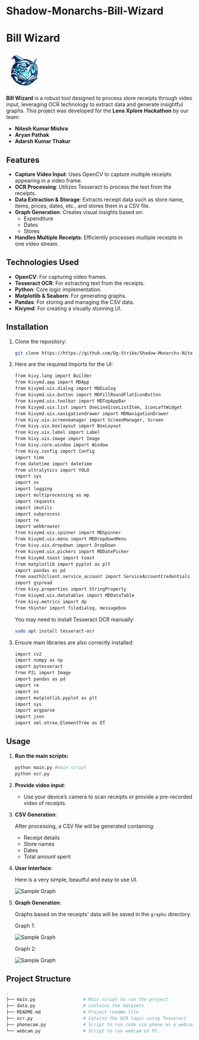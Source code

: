 # Shadow-Monarchs-Bill-Wizard
# Bill Wizard

<img src="og2.png" alt="Project Logo" width="100"/>

**Bill Wizard** is a robust tool designed to process store receipts through video input, leveraging OCR technology to extract data and generate insightful graphs. This project was developed for the **Lens Xplore Hackathon** by our team:

- **Nitesh Kumar Mishra**
- **Aryan Pathak**
- **Adarsh Kumar Thakur**

## Features

- **Capture Video Input**: Uses OpenCV to capture multiple receipts appearing in a video frame.
- **OCR Processing**: Utilizes Tesseract to process the text from the receipts.
- **Data Extraction & Storage**: Extracts receipt data such as store name, items, prices, dates, etc., and stores them in a CSV file.
- **Graph Generation**: Creates visual insights based on:
  - Expenditure
  - Dates
  - Stores
- **Handles Multiple Receipts**: Efficiently processes multiple receipts in one video stream.

## Technologies Used

- **OpenCV**: For capturing video frames.
- **Tesseract OCR**: For extracting text from the receipts.
- **Python**: Core logic implementation.
- **Matplotlib & Seaborn**: For generating graphs.
- **Pandas**: For storing and managing the CSV data.
- **Kivymd**: For creating a visually stunning UI.

## Installation

1. Clone the repository:

    ```bash
    git clone https://https://github.com/Og-Strike/Shadow-Monarchs-Nitesh-Kumar-Mishra
    ```

2. Here are the required Imports for the UI:

    ```bash
    from kivy.lang import Builder
    from kivymd.app import MDApp
    from kivymd.uix.dialog import MDDialog
    from kivymd.uix.button import MDFillRoundFlatIconButton
    from kivymd.uix.toolbar import MDTopAppBar
    from kivymd.uix.list import OneLineIconListItem, IconLeftWidget
    from kivymd.uix.navigationdrawer import MDNavigationDrawer
    from kivy.uix.screenmanager import ScreenManager, Screen
    from kivy.uix.boxlayout import BoxLayout
    from kivy.uix.label import Label
    from kivy.uix.image import Image
    from kivy.core.window import Window
    from kivy.config import Config
    import time
    from datetime import datetime
    from ultralytics import YOLO
    import sys
    import os
    import logging
    import multiprocessing as mp
    import requests
    import imutils
    import subprocess
    import re
    import webbrowser
    from kivymd.uix.spinner import MDSpinner
    from kivymd.uix.menu import MDDropdownMenu
    from kivy.uix.dropdown import DropDown
    from kivymd.uix.pickers import MDDatePicker
    from kivymd.toast import toast
    from matplotlib import pyplot as plt
    import pandas as pd
    from oauth2client.service_account import ServiceAccountCredentials
    import gspread
    from kivy.properties import StringProperty
    from kivymd.uix.datatables import MDDataTable
    from kivy.metrics import dp
    from tkinter import filedialog, messagebox
    ```

    You may need to install Tesseract OCR manually:

    ```bash
    sudo apt install tesseract-ocr
    ```

3. Ensure main libraries are also correctly installed:

    ```bash
    import cv2
    import numpy as np
    import pytesseract
    from PIL import Image
    import pandas as pd
    import re
    import os
    import matplotlib.pyplot as plt
    import sys
    import argparse
    import json
    import xml.etree.ElementTree as ET
    ```

## Usage

1. **Run the main scripts:**

    ```bash
    python main.py #main script
    python ocr.py
    ```

2. **Provide video input**:

   - Use your device’s camera to scan receipts or provide a pre-recorded video of receipts.

3. **CSV Generation**:

   After processing, a CSV file will be generated containing:
   - Receipt details
   - Store names
   - Dates
   - Total amount spent

4. **User Interface**:

   Here is a very simple, beautful and easy to use UI.
   
   ![Sample Graph](path_to_sample_graph_image)

5. **Graph Generation**:

   Graphs based on the receipts' data will be saved in the `graphs` directory.

   Graph 1:
   
   ![Sample Graph](path_to_sample_graph_image)

   Graph 2:

   ![Sample Graph](path_to_sample_graph_image)

## Project Structure

```bash
.
├── main.py                  # Main script to run the project
├── data.py                  # Contains the datasets
├── README.md                # Project readme file
├── ocr.py                   # Cotains the OCR logic using Tesseract
├── phonecam.py              # Script to run code via phone as a webcam.
└── webcam.py                # Script to run webcam of PC.
```
